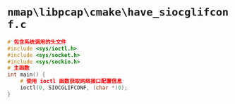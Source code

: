 # `nmap\libpcap\cmake\have_siocglifconf.c`

```cpp
# 包含系统调用的头文件
#include <sys/ioctl.h>
#include <sys/socket.h>
#include <sys/sockio.h>
# 主函数
int main() {
    # 使用 ioctl 函数获取网络接口配置信息
    ioctl(0, SIOCGLIFCONF, (char *)0);
}
```